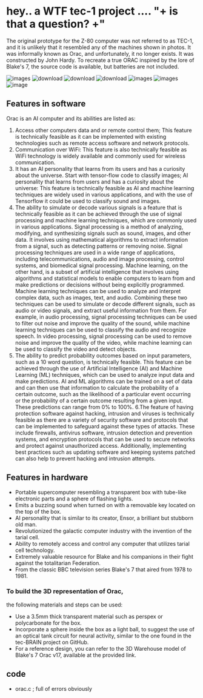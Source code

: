 # hey.. a WTF tec-1 project .... "+ is that a question? +"

The original prototype for the Z-80 computer was not referred to as TEC-1, and it is unlikely that it resembled any of the machines shown in photos. It was informally known as Orac, and unfortunately, it no longer exists. It was constructed by John Hardy. To recreate a true ORAC inspired by the lore of Blake's 7, the source code is available, but batteries are not included.

![images](https://user-images.githubusercontent.com/58069246/169675890-4557e685-832e-451e-829e-feefe77f64c5.jpg)
![download](https://user-images.githubusercontent.com/58069246/169675835-ab187108-cb51-4a44-87c6-ca178ea2161c.jpg)
![download](https://user-images.githubusercontent.com/58069246/169675838-ca833971-0bee-4d0f-902f-f78c6dce8527.jpg)
![download](https://user-images.githubusercontent.com/58069246/169675840-553afba7-b9c4-4b8d-86f9-3fe824de500c.jpg)
![images](https://user-images.githubusercontent.com/58069246/169675860-b0449ad9-9547-4bf6-9fc4-ef7455326439.jpg)
![images](https://user-images.githubusercontent.com/58069246/169675869-3858f736-2d1b-4571-95fb-fb4276c5dfcd.jpg)
![image](https://github.com/user-attachments/assets/44b46d69-c689-4207-a42f-08b8e14e5103)



## Features in software
Orac is an AI computer and its abilities are listed as: 
1. Access other computers data and or remote control them; This feature is technically feasible as it can be implemented with existing technologies such as remote access software and network protocols.
2. Communication over WiFi: This feature is also technically feasible as WiFi technology is widely available and commonly used for wireless communication.
3. It has an AI personality that learns from its users and has a curiosity about the universe. Start with tensor-flow code to classify images; AI personality that learns from users and has a curiosity about the universe: This feature is technically feasible as AI and machine learning techniques are widely used in various applications, and with the use of Tensorflow it could be used to classify sound and images.
4. The ability to simulate or decode various signals is a feature that is technically feasible as it can be achieved through the use of signal processing and machine learning techniques, which are commonly used in various applications. Signal processing is a method of analyzing, modifying, and synthesizing signals such as sound, images, and other data. It involves using mathematical algorithms to extract information from a signal, such as detecting patterns or removing noise. Signal processing techniques are used in a wide range of applications, including telecommunications, audio and image processing, control systems, and biomedical signal processing.
Machine learning, on the other hand, is a subset of artificial intelligence that involves using algorithms and statistical models to enable computers to learn from and make predictions or decisions without being explicitly programmed. Machine learning techniques can be used to analyze and interpret complex data, such as images, text, and audio.
Combining these two techniques can be used to simulate or decode different signals, such as audio or video signals, and extract useful information from them. For example, in audio processing, signal processing techniques can be used to filter out noise and improve the quality of the sound, while machine learning techniques can be used to classify the audio and recognize speech. In video processing, signal processing can be used to remove noise and improve the quality of the video, while machine learning can be used to classify the video and detect objects.
5. The ability to predict probability outcomes based on input parameters, such as a 10 word question, is technically feasible. This feature can be achieved through the use of Artificial Intelligence (AI) and Machine Learning (ML) techniques, which can be used to analyze input data and make predictions. AI and ML algorithms can be trained on a set of data and can then use that information to calculate the probability of a certain outcome, such as the likelihood of a particular event occurring or the probability of a certain outcome resulting from a given input. These predictions can range from 0% to 100%. 
6.The feature of having protection software against hacking, intrusion and viruses is technically feasible as there are a variety of security software and protocols that can be implemented to safeguard against these types of attacks. These include firewalls, antivirus software, intrusion detection and prevention systems, and encryption protocols that can be used to secure networks and protect against unauthorized access. Additionally, implementing best practices such as updating software and keeping systems patched can also help to prevent hacking and intrusion attempts.

## Features in hardware
- Portable supercomputer resembling a transparent box with tube-like electronic parts and a sphere of flashing lights.
- Emits a buzzing sound when turned on with a removable key located on the top of the box.
- AI personality that is similar to its creator, Ensor, a brilliant but stubborn old man.
- Revolutionized the galactic computer industry with the invention of the tarial cell.
- Ability to remotely access and control any computer that utilizes tarial cell technology.
- Extremely valuable resource for Blake and his companions in their fight against the totalitarian Federation.
- From the classic BBC television series Blake's 7 that aired from 1978 to 1981.



### To build the 3D representation of Orac, 
the following materials and steps can be used:
- Use a 3.5mm thick transparent material such as perspex or polycarbonate for the box.
- Incorporate a sphere inside the box as a light ball, to suggest the use of an optical tank circuit for neural activity, similar to the one found in the tec-BRAIN project on GitHub.
- For a reference design, you can refer to the 3D Warehouse model of Blake's 7 Orac v17, available at the provided link.

##  code 
- orac.c ; full of errors obviously 

